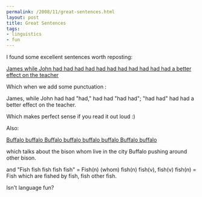 ```yaml
--- 
permalink: /2008/11/great-sentences.html
layout: post
title: Great Sentences
tags: 
- linguistics
- fun
---
```

I found some excellent sentences worth reposting:

<a href='http://en.wikipedia.org/wiki/James_while_John_had_had_had_had_had_had_had_had_had_had_had_a_better_effect_on_the_teacher'>James while John had had had had had had had had had had had a better effect on the teacher</a>

Which when we add some punctuation :

James, while John had had "had," had had "had had"; "had had" had had a better effect on the teacher.

Which makes perfect sense if you read it out loud :)

Also:

<a href='http://en.wikipedia.org/wiki/Buffalo_buffalo_Buffalo_buffalo_buffalo_buffalo_Buffalo_buffalo'>Buffalo buffalo Buffalo buffalo buffalo buffalo Buffalo buffalo</a>

which talks about the bison whom live in the city Buffalo pushing around other bison.

and "Fish fish fish fish fish" = Fish(n) (whom) fish(n) fish(v), fish(v) fish(n) = Fish which are fished by fish, fish other fish.

Isn't language fun?
